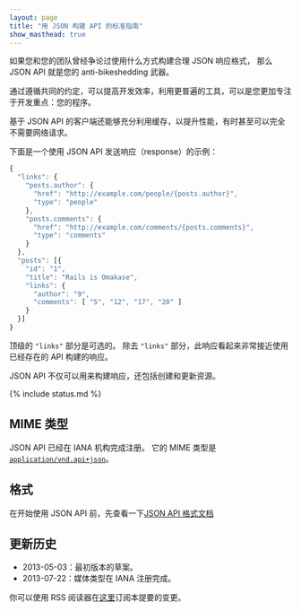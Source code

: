 ```yaml
---
layout: page
title: "用 JSON 构建 API 的标准指南"
show_masthead: true
---
```


如果您和您的团队曾经争论过使用什么方式构建合理 JSON 响应格式，
那么 JSON API 就是您的 anti-bikeshedding 武器。

通过遵循共同的约定，可以提高开发效率，利用更普遍的工具，可以是您更加专注于开发重点：您的程序。

基于 JSON API 的客户端还能够充分利用缓存，以提升性能，有时甚至可以完全不需要网络请求。

下面是一个使用 JSON API 发送响应（response）的示例：

```javascript
{
  "links": {
    "posts.author": {
      "href": "http://example.com/people/{posts.author}",
      "type": "people"
    },
    "posts.comments": {
      "href": "http://example.com/comments/{posts.comments}",
      "type": "comments"
    }
  },
  "posts": [{
    "id": "1",
    "title": "Rails is Omakase",
    "links": {
      "author": "9",
      "comments": [ "5", "12", "17", "20" ]
    }
  }]
}
```

顶级的 `"links"` 部分是可选的。
除去 `"links"` 部分，此响应看起来非常接近使用已经存在的 API 构建的响应。

JSON API 不仅可以用来构建响应，还包括创建和更新资源。

{% include status.md %}

## MIME 类型 <a href="#mime-types" id="mime-types" class="headerlink"></a>

JSON API 已经在  IANA 机构完成注册。
它的 MIME 类型是 [`application/vnd.api+json`](http://www.iana.org/assignments/media-types/application/vnd.api+json)。

## 格式 <a href="#format-documentation" id="format-documentation" class="headerlink"></a>

在开始使用 JSON API 前，先查看一下[JSON API 格式文档](/format)

## 更新历史 <a href="#update-history" id="update-history" class="headerlink"></a>

- 2013-05-03：最初版本的草案。
- 2013-07-22：媒体类型在 IANA 注册完成。

你可以使用 RSS 阅读器在[这里](https://github.com/json-api/json-api/commits.atom)订阅本提要的变更。
